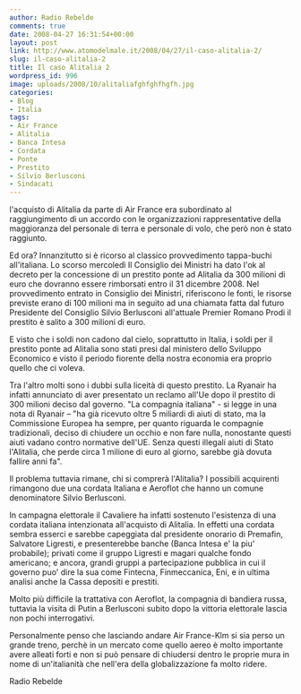 ```yaml
---
author: Radio Rebelde
comments: true
date: 2008-04-27 16:31:54+00:00
layout: post
link: http://www.atomodelmale.it/2008/04/27/il-caso-alitalia-2/
slug: il-caso-alitalia-2
title: Il caso Alitalia 2
wordpress_id: 996
image: uploads/2008/10/alitaliafghfghfhgfh.jpg
categories:
- Blog
- Italia
tags:
- Air France
- Alitalia
- Banca Intesa
- Cordata
- Ponte
- Prestito
- Silvio Berlusconi
- Sindacati
---
```


 l'acquisto di Alitalia da parte di Air France era subordinato al raggiungimento di un accordo con le organizzazioni rappresentative della maggioranza del personale di terra e personale di volo, che però non è stato raggiunto.

Ed ora? Innanzitutto si è ricorso al classico provvedimento tappa-buchi all'italiana. Lo scorso mercoledì Il Consiglio dei Ministri ha dato l'ok al decreto per la concessione di un prestito ponte ad Alitalia da 300 milioni di euro che dovranno essere rimborsati entro il 31 dicembre 2008. Nel provvedimento entrato in Consiglio dei Ministri, riferiscono le fonti, le risorse previste erano di 100 milioni ma in seguito ad una chiamata fatta dal futuro Presidente del Consiglio Silvio Berlusconi all'attuale Premier Romano Prodi il prestito è salito a 300 milioni di euro.

E visto che i soldi non cadono dal cielo, soprattutto in Italia, i soldi per il prestito ponte ad Alitalia sono stati presi dal ministero dello Sviluppo Economico e visto il periodo fiorente della nostra economia era proprio quello che ci voleva.

Tra l'altro molti sono i dubbi sulla liceità di questo prestito. La  Ryanair ha infatti annunciato di aver presentato un reclamo all'Ue dopo il prestito di 300 milioni deciso dal governo. "La compagnia italiana" - si legge in una nota di Ryanair – "ha già ricevuto oltre 5 miliardi di aiuti di stato, ma la Commissione Europea ha sempre, per quanto riguarda le compagnie tradizionali, deciso di chiudere un occhio e non fare nulla, nonostante questi aiuti vadano contro normative dell'UE. Senza questi illegali aiuti di Stato l'Alitalia, che perde circa 1 milione di euro al giorno, sarebbe già dovuta fallire anni fa".

Il problema tuttavia rimane, chi si comprerà l'Alitalia? I possibili acquirenti rimangono due una cordata Italiana e Aeroflot che hanno un comune denominatore Silvio Berlusconi.

In campagna elettorale il Cavaliere ha infatti sostenuto l'esistenza di una cordata italiana intenzionata all'acquisto di Alitalia. In effetti una cordata sembra esserci e  sarebbe capeggiata dal presidente onorario di Premafin, Salvatore Ligresti, e presenterebbe banche (Banca Intesa e' la piu' probabile); privati come il gruppo Ligresti e magari qualche fondo americano; e ancora, grandi gruppi a partecipazione pubblica in cui il governo puo' dire la sua come Fintecna, Finmeccanica, Eni, e in ultima analisi anche la Cassa depositi e prestiti.

Molto più difficile la trattativa con Aeroflot, la compagnia di bandiera russa, tuttavia la visita di Putin a Berlusconi subito dopo la vittoria elettorale lascia non pochi interrogativi.

Personalmente penso che lasciando andare Air France-Klm si sia perso un grande treno, perchè in un mercato come quello aereo è molto importante avere alleati forti e non si può pensare di chiudersi dentro le proprie mura in nome di un'italianità che nell'era della globalizzazione fa molto ridere.

Radio Rebelde
